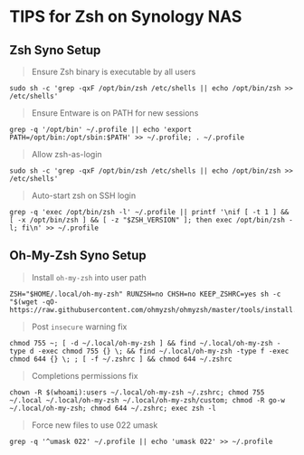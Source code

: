 # TIPS for Zsh on Synology NAS

## Zsh Syno Setup

> Ensure Zsh binary is executable by all users

```shell
sudo sh -c 'grep -qxF /opt/bin/zsh /etc/shells || echo /opt/bin/zsh >> /etc/shells'
```

> Ensure Entware is on PATH for new sessions

```shell
grep -q '/opt/bin' ~/.profile || echo 'export PATH=/opt/bin:/opt/sbin:$PATH' >> ~/.profile; . ~/.profile
```

> Allow zsh-as-login

```shell
sudo sh -c 'grep -qxF /opt/bin/zsh /etc/shells || echo /opt/bin/zsh >> /etc/shells'
```

> Auto-start zsh on SSH login

```shell
grep -q 'exec /opt/bin/zsh -l' ~/.profile || printf '\nif [ -t 1 ] && [ -x /opt/bin/zsh ] && [ -z "$ZSH_VERSION" ]; then exec /opt/bin/zsh -l; fi\n' >> ~/.profile
```

## Oh-My-Zsh Syno Setup

> Install `oh-my-zsh` into user path

```shell
ZSH="$HOME/.local/oh-my-zsh" RUNZSH=no CHSH=no KEEP_ZSHRC=yes sh -c "$(wget -qO- https://raw.githubusercontent.com/ohmyzsh/ohmyzsh/master/tools/install.sh)"
```

> Post `insecure` warning fix

```shell
chmod 755 ~; [ -d ~/.local/oh-my-zsh ] && find ~/.local/oh-my-zsh -type d -exec chmod 755 {} \; && find ~/.local/oh-my-zsh -type f -exec chmod 644 {} \; ; [ -f ~/.zshrc ] && chmod 644 ~/.zshrc
```

> Completions permissions fix

```shell
chown -R $(whoami):users ~/.local/oh-my-zsh ~/.zshrc; chmod 755 ~/.local ~/.local/oh-my-zsh ~/.local/oh-my-zsh/custom; chmod -R go-w ~/.local/oh-my-zsh; chmod 644 ~/.zshrc; exec zsh -l
```

> Force new files to use 022 umask

```shell
grep -q '^umask 022' ~/.profile || echo 'umask 022' >> ~/.profile
```
